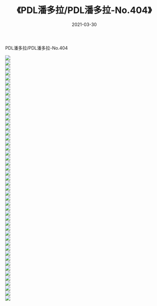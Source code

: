 ﻿---
layout: post
title:  《PDL潘多拉/PDL潘多拉-No.404》
date:   2021-03-30
img: http://pic.660000.xyz/1:/网络美图/2021/PDL潘多拉/PDL潘多拉-No.404/000.jpg
categories: [美女, 清纯, 唯美]
---

PDL潘多拉/PDL潘多拉-No.404

 ![](http://pic.660000.xyz/1:/网络美图/2021/PDL潘多拉/PDL潘多拉-No.404/001.jpg) <br>![](http://pic.660000.xyz/1:/网络美图/2021/PDL潘多拉/PDL潘多拉-No.404/002.jpg) <br>![](http://pic.660000.xyz/1:/网络美图/2021/PDL潘多拉/PDL潘多拉-No.404/003.jpg) <br>![](http://pic.660000.xyz/1:/网络美图/2021/PDL潘多拉/PDL潘多拉-No.404/004.jpg) <br>![](http://pic.660000.xyz/1:/网络美图/2021/PDL潘多拉/PDL潘多拉-No.404/005.jpg) <br>![](http://pic.660000.xyz/1:/网络美图/2021/PDL潘多拉/PDL潘多拉-No.404/006.jpg) <br>![](http://pic.660000.xyz/1:/网络美图/2021/PDL潘多拉/PDL潘多拉-No.404/007.jpg) <br>![](http://pic.660000.xyz/1:/网络美图/2021/PDL潘多拉/PDL潘多拉-No.404/008.jpg) <br>![](http://pic.660000.xyz/1:/网络美图/2021/PDL潘多拉/PDL潘多拉-No.404/009.jpg) <br>![](http://pic.660000.xyz/1:/网络美图/2021/PDL潘多拉/PDL潘多拉-No.404/010.jpg) <br>![](http://pic.660000.xyz/1:/网络美图/2021/PDL潘多拉/PDL潘多拉-No.404/011.jpg) <br>![](http://pic.660000.xyz/1:/网络美图/2021/PDL潘多拉/PDL潘多拉-No.404/012.jpg) <br>![](http://pic.660000.xyz/1:/网络美图/2021/PDL潘多拉/PDL潘多拉-No.404/013.jpg) <br>![](http://pic.660000.xyz/1:/网络美图/2021/PDL潘多拉/PDL潘多拉-No.404/014.jpg) <br>![](http://pic.660000.xyz/1:/网络美图/2021/PDL潘多拉/PDL潘多拉-No.404/015.jpg) <br>![](http://pic.660000.xyz/1:/网络美图/2021/PDL潘多拉/PDL潘多拉-No.404/016.jpg) <br>![](http://pic.660000.xyz/1:/网络美图/2021/PDL潘多拉/PDL潘多拉-No.404/017.jpg) <br>![](http://pic.660000.xyz/1:/网络美图/2021/PDL潘多拉/PDL潘多拉-No.404/018.jpg) <br>![](http://pic.660000.xyz/1:/网络美图/2021/PDL潘多拉/PDL潘多拉-No.404/019.jpg) <br>![](http://pic.660000.xyz/1:/网络美图/2021/PDL潘多拉/PDL潘多拉-No.404/020.jpg) <br>![](http://pic.660000.xyz/1:/网络美图/2021/PDL潘多拉/PDL潘多拉-No.404/021.jpg) <br>![](http://pic.660000.xyz/1:/网络美图/2021/PDL潘多拉/PDL潘多拉-No.404/022.jpg) <br>![](http://pic.660000.xyz/1:/网络美图/2021/PDL潘多拉/PDL潘多拉-No.404/023.jpg) <br>![](http://pic.660000.xyz/1:/网络美图/2021/PDL潘多拉/PDL潘多拉-No.404/024.jpg) <br>![](http://pic.660000.xyz/1:/网络美图/2021/PDL潘多拉/PDL潘多拉-No.404/025.jpg) <br>![](http://pic.660000.xyz/1:/网络美图/2021/PDL潘多拉/PDL潘多拉-No.404/026.jpg) <br>![](http://pic.660000.xyz/1:/网络美图/2021/PDL潘多拉/PDL潘多拉-No.404/027.jpg) <br>![](http://pic.660000.xyz/1:/网络美图/2021/PDL潘多拉/PDL潘多拉-No.404/028.jpg) <br>![](http://pic.660000.xyz/1:/网络美图/2021/PDL潘多拉/PDL潘多拉-No.404/029.jpg) <br>![](http://pic.660000.xyz/1:/网络美图/2021/PDL潘多拉/PDL潘多拉-No.404/030.jpg) <br>![](http://pic.660000.xyz/1:/网络美图/2021/PDL潘多拉/PDL潘多拉-No.404/031.jpg) <br>![](http://pic.660000.xyz/1:/网络美图/2021/PDL潘多拉/PDL潘多拉-No.404/032.jpg) <br>![](http://pic.660000.xyz/1:/网络美图/2021/PDL潘多拉/PDL潘多拉-No.404/033.jpg) <br>![](http://pic.660000.xyz/1:/网络美图/2021/PDL潘多拉/PDL潘多拉-No.404/034.jpg) <br>![](http://pic.660000.xyz/1:/网络美图/2021/PDL潘多拉/PDL潘多拉-No.404/035.jpg) <br>![](http://pic.660000.xyz/1:/网络美图/2021/PDL潘多拉/PDL潘多拉-No.404/036.jpg) <br>![](http://pic.660000.xyz/1:/网络美图/2021/PDL潘多拉/PDL潘多拉-No.404/037.jpg) <br>![](http://pic.660000.xyz/1:/网络美图/2021/PDL潘多拉/PDL潘多拉-No.404/038.jpg) <br>![](http://pic.660000.xyz/1:/网络美图/2021/PDL潘多拉/PDL潘多拉-No.404/039.jpg) <br>![](http://pic.660000.xyz/1:/网络美图/2021/PDL潘多拉/PDL潘多拉-No.404/040.jpg) <br>![](http://pic.660000.xyz/1:/网络美图/2021/PDL潘多拉/PDL潘多拉-No.404/041.jpg) <br>![](http://pic.660000.xyz/1:/网络美图/2021/PDL潘多拉/PDL潘多拉-No.404/042.jpg) <br>![](http://pic.660000.xyz/1:/网络美图/2021/PDL潘多拉/PDL潘多拉-No.404/043.jpg) <br>![](http://pic.660000.xyz/1:/网络美图/2021/PDL潘多拉/PDL潘多拉-No.404/044.jpg) <br>![](http://pic.660000.xyz/1:/网络美图/2021/PDL潘多拉/PDL潘多拉-No.404/045.jpg) <br>![](http://pic.660000.xyz/1:/网络美图/2021/PDL潘多拉/PDL潘多拉-No.404/046.jpg) <br>![](http://pic.660000.xyz/1:/网络美图/2021/PDL潘多拉/PDL潘多拉-No.404/047.jpg) <br>![](http://pic.660000.xyz/1:/网络美图/2021/PDL潘多拉/PDL潘多拉-No.404/048.jpg) <br>![](http://pic.660000.xyz/1:/网络美图/2021/PDL潘多拉/PDL潘多拉-No.404/049.jpg) <br>